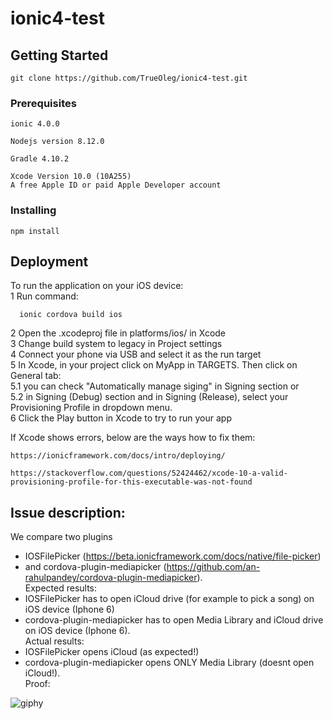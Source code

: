 # ionic4-test

## Getting Started
```
git clone https://github.com/TrueOleg/ionic4-test.git
```
### Prerequisites
```
ionic 4.0.0
```

```
Nodejs version 8.12.0
```

```
Gradle 4.10.2
```

```
Xcode Version 10.0 (10A255)
A free Apple ID or paid Apple Developer account
```
### Installing

```
npm install
```


## Deployment

To run the application on your iOS device:  
  1 Run command:
  ```
    ionic cordova build ios
  ```
  2 Open the .xcodeproj file in platforms/ios/ in Xcode  
  3 Change build system to legacy in Project settings  
  4 Connect your phone via USB and select it as the run target  
  5 In Xcode, in your project click on MyApp in TARGETS. Then click on General tab:  
  5.1 you can check "Automatically manage siging" in Signing section or  
  5.2 in Signing (Debug) section and in Signing (Release), select your Provisioning Profile in dropdown menu.  
  6 Click the Play button in Xcode to try to run your app  

If Xcode shows errors, below are the ways how to fix them:   
```
https://ionicframework.com/docs/intro/deploying/
```
```
https://stackoverflow.com/questions/52424462/xcode-10-a-valid-provisioning-profile-for-this-executable-was-not-found
```

## Issue description:
  We compare two plugins  
  - IOSFilePicker (https://beta.ionicframework.com/docs/native/file-picker)  
  - and cordova-plugin-mediapicker (https://github.com/an-rahulpandey/cordova-plugin-mediapicker).  
  Expected results:  
  - IOSFilePicker has to open iCloud drive (for example to pick a song) on iOS device (Iphone 6)  
  - cordova-plugin-mediapicker has to open Media Library and iCloud drive on iOS device (Iphone 6).  
  Actual results:  
  - IOSFilePicker opens iCloud (as expected!)  
  - cordova-plugin-mediapicker opens ONLY Media Library (doesnt open iCloud!).  
  Proof: 

  ![giphy](https://media.giphy.com/media/1yMf4JxZ5qy7qne57B/giphy.gif)